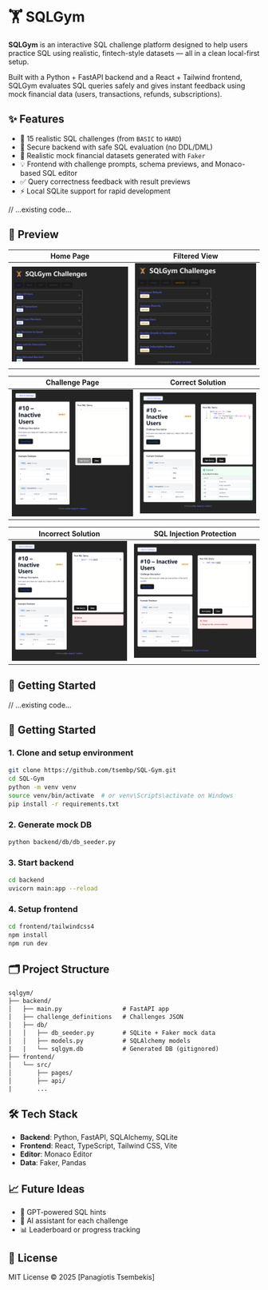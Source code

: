 # 🏋️ SQLGym

**SQLGym** is an interactive SQL challenge platform designed to help users practice SQL using realistic, fintech-style datasets — all in a clean local-first setup.

Built with a Python + FastAPI backend and a React + Tailwind frontend, SQLGym evaluates SQL queries safely and gives instant feedback using mock financial data (users, transactions, refunds, subscriptions).


## ✨ Features

- 🧠 15 realistic SQL challenges (from `BASIC` to `HARD`)
- 🔐 Secure backend with safe SQL evaluation (no DDL/DML)
- 🧾 Realistic mock financial datasets generated with `Faker`
- 💡 Frontend with challenge prompts, schema previews, and Monaco-based SQL editor
- ✅ Query correctness feedback with result previews
- ⚡ Local SQLite support for rapid development


// ...existing code...

## 📸 Preview

| Home Page                                     | Filtered View                                  |
|-----------------------------------------------|------------------------------------------------|
| ![Home](./screenshots/home-page.png)          | ![Challenge](./screenshots/home-page-filtered.png) |

| Challenge Page                                | Correct Solution                               |
|-----------------------------------------------|------------------------------------------------|
| ![Correct](./screenshots/challenge-preview.png) | ![Incorrect](./screenshots/challenge-preview-correct.png) |

| Incorrect Solution                      | SQL Injection Protection                                 |
|-----------------------------------------------|------------------------------------------------|
| ![SQLi](./screenshots/challenge-preview-incorrect.png) | ![Filtered](./screenshots/challenge-preview-sqli.png) |


## 🚀 Getting Started
// ...existing code...

## 🚀 Getting Started

### 1. Clone and setup environment

```bash
git clone https://github.com/tsembp/SQL-Gym.git
cd SQL-Gym
python -m venv venv
source venv/bin/activate  # or venv\Scripts\activate on Windows
pip install -r requirements.txt
````

### 2. Generate mock DB

```bash
python backend/db/db_seeder.py
```

### 3. Start backend

```bash
cd backend
uvicorn main:app --reload
```

### 4. Setup frontend

```bash
cd frontend/tailwindcss4
npm install
npm run dev
```


## 🗂️ Project Structure

```
sqlgym/
├── backend/
│   ├── main.py                 # FastAPI app
│   ├── challenge_definitions   # Challenges JSON
│   ├── db/
│   │   ├── db_seeder.py        # SQLite + Faker mock data
│   │   ├── models.py           # SQLAlchemy models
|   |   └── sqlgym.db           # Generated DB (gitignored)
├── frontend/
│   └── src/
│       ├── pages/
│       ├── api/
|       ...
```


## 🛠️ Tech Stack

* **Backend**: Python, FastAPI, SQLAlchemy, SQLite
* **Frontend**: React, TypeScript, Tailwind CSS, Vite
* **Editor**: Monaco Editor
* **Data**: Faker, Pandas


## 📈 Future Ideas

* 🤖 GPT-powered SQL hints
* 💬 AI assistant for each challenge
* 📊 Leaderboard or progress tracking


## 📄 License

MIT License © 2025 \[Panagiotis Tsembekis]
